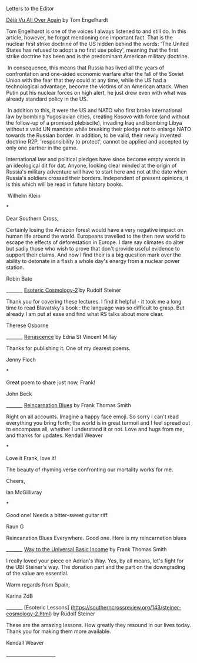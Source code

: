 Letters to the Editor

[Déjà Vu All Over Again](https://southerncrossreview.org/143/engelhardt-deja-vu.html) by Tom Engelhardt

Tom Engelhardt is one of the voices I always listened to and still do.
In this article, however, he forgot mentioning one important fact. That
is the nuclear first strike doctrine of the US hidden behind the words:
'The United States has refused to adopt a no first use policy', meaning
that the first strike doctrine has been and is the predominant American
military doctrine.

 In consequence, this means that Russia has lived all the years of
confrontation and one-sided economic warfare after the fall of the
Soviet Union with the fear that they could at any time, while the US had
a technological advantage, become the victims of an American attack.
When Putin put his nuclear forces on high alert, he just drew even with
what was already standard policy in the US.

 In addition to this, it were the US and NATO who first broke
international law by bombing Yugoslavian cities, creating Kosovo with
force (and without the follow-up of a promised plebiscite), invading
Iraq and bombing Libya without a valid UN mandate while breaking their
pledge not to enlarge NATO towards the Russian border. In addition, to
be valid, their newly invented doctrine R2P, 'responsibility to
protect', cannot be applied and accepted by only one partner in the
game.

International law and political pledges have since become empty words in
an ideological dit for dat. Anyone, looking clear minded at the origin
of Russia's military adventure will have to start here and not at the
date when Russia's soldiers crossed their borders. Independent of
present opinions, it is this which will be read in future history books.

 Wilhelm Klein

\*

Dear Southern Cross,

Certainly losing the Amazon forest would have a very negative impact on
human life around the world. Europeans travelled to the then new world
to escape the effects of deforestation in Europe. I dare say climates do
alter but sadly those who wish to prove that don\'t provide useful
evidence to support their claims. And now I find their is a big question
mark over the ability to detonate in a flash a whole day\'s energy from
a nuclear power station.

Robin Bate

\_\_\_\_\_\_\_
[Esoteric Cosmology-2](https://southerncrossreview.org/143/steiner-cosmology-2.html) by Rudolf Steiner

Thank you for covering these lectures. I find it helpful - it took me a
long time to read Blavatsky\'s book : the language was so difficult to
grasp. But already I am put at ease and find what RS talks about more
clear.

Therese Osborne

\_\_\_\_\_\_\_
[Renascence](https://southerncrossreview.org/143/renascence.html) by Edna St Vincent Millay

Thanks for publishing it. One of my dearest poems. 

Jenny Floch

\*

Great poem to share just now, Frank!

John Beck

\_\_\_\_\_\_\_
[Reincarnation Blues](https://southerncrossreview.org/143/reincarnation-blues.html) by Frank Thomas Smith

Right on all accounts. Imagine a happy face emoji. So sorry I can't read
everything you bring forth; the world is in great turmoil and I feel
spread out to encompass all, whether I understand it or not. Love and
hugs from me, and thanks for updates. Kendall Weaver

\*

Love it Frank, love it!

The beauty of rhyming verse confronting our mortality works for me.

Cheers,

Ian McGillivray

\*

Good one! Needs a bitter-sweet guitar riff.

Raun G

Reincanation Blues Everywhere. Good one. Here is my reincarnation blues

\_\_\_\_\_\_\_
[Way to the Universal Basic Income](https://southerncrossreview.org/143/adrian-ubi.html) by Frank Thomas Smith

I really loved your piece on Adrian\'s Way. Yes, by all means, let\'s
fight for the UBI Steiner\'s way. The donation part and the part on the
downgrading of the value are essential.

Warm regards from Spain,

Karina ZdB

\_\_\_\_\_\_\_
[Esoteric Lessons] (https://southerncrossreview.org/143/steiner-cosmology-2.html) by Rudolf Steiner

These are the amazing lessons. How greatly they resound in our lives
today. Thank you for making them more available.

Kendall Weaver

\_\_\_\_\_\_\_\_\_\_\_\_\_\_\_\_\_\_\_\_\_
